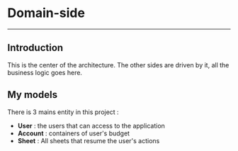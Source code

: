# Domain-side 

--- 

## Introduction

This is the center of the architecture. The other sides are driven by it, all the business logic goes here.

## My models

There is 3 mains entity in this project : 

* **User** : the users that can access to the application
* **Account** : containers of user's budget
* **Sheet** : All sheets that resume the user's actions

